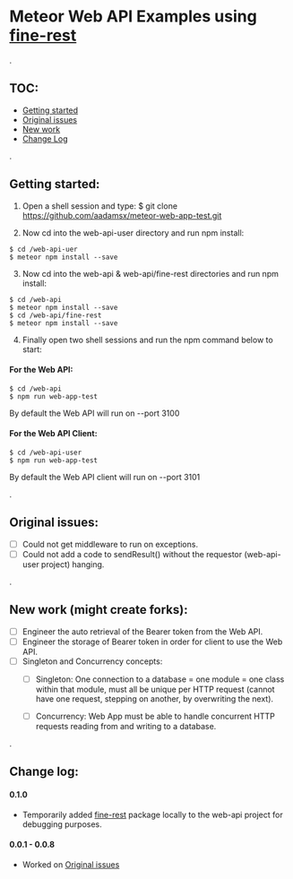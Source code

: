 # Meteor Web API Examples using [fine-rest](https://github.com/aadamsx/fine-rest)

.

## TOC:

- [Getting started](#getting-started)
- [Original issues](#original-issues)
- [New work](#new-work-might-create-forks)
- [Change Log](#change-log)

.

## Getting started:

1) Open a shell session and type: $ git clone https://github.com/aadamsx/meteor-web-app-test.git

2) Now cd into the web-api-user directory and run npm install:

```
$ cd /web-api-uer
$ meteor npm install --save
```

3) Now cd into the web-api & web-api/fine-rest directories and run npm install:

```
$ cd /web-api
$ meteor npm install --save
$ cd /web-api/fine-rest  
$ meteor npm install --save
```

4) Finally open two shell sessions and run the npm command below to start:


#### For the Web API:

```
$ cd /web-api
$ npm run web-app-test
```

By default the Web API will run on --port 3100

#### For the Web API Client:

```
$ cd /web-api-user
$ npm run web-app-test
```

By default the Web API client will run on --port 3101

.

## Original issues:

- [ ] Could not get middleware to run on exceptions.
- [ ] Could not add a code to sendResult() without the requestor (web-api-user project) hanging.

.

## New work (might create forks):

- [ ] Engineer the auto retrieval of the Bearer token from the Web API.
- [ ] Engineer the storage of Bearer token in order for client to use the Web API.
- [ ] Singleton and Concurrency concepts:
  - [ ] Singleton: One connection to a database = one module = one class within that module, must all be unique per HTTP request (cannot have one request, stepping on another, by overwriting the next).
  - [ ] Concurrency: Web App must be able to handle concurrent HTTP requests reading from and writing to a database.


.

## Change log:

#### 0.1.0

- Temporarily added [fine-rest](https://github.com/aadamsx/fine-rest) package locally to the web-api project for debugging purposes.

#### 0.0.1 - 0.0.8

- Worked on [Original issues](#original-issues)
